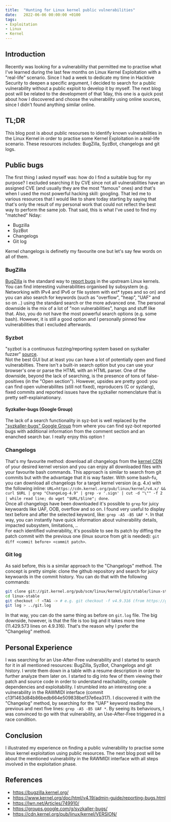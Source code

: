 ```yaml
---
title:  "Hunting for Linux kernel public vulnerabilities"
date:   2022-06-06 00:00:00 +0100
tags:
- Exploitation
- Linux
- Kernel
---
```



## Introduction
Recently was looking for a vulnerability that permitted me to practise what I've learned during the last few months on Linux Kernel Exploitation with a "real-life" scenario. Since I had a week to dedicate my time in Hacktive Security to deepen a specific argument, I decided to search for a public vulnerability without a public exploit to develop it by myself. The next blog post will be related to the development of that 1day, this one is a quick post about how I discovered and choose the vulnerability using online sources, since I didn't found anything similar online.

## TL;DR
This blog post is about public resourses to identify known vulnerabilities in the Linux Kernel in order to practise some Kernel Exploitation in a real-life scenario. These resources includes: BugZilla, SyzBot, changelogs and git logs.

## Public bugs
The first thing I asked myself was: how do I find a suitable bug for my purpose? I excluded searching it by CVE since not all vulnerabilities have an assigned CVE (and usually they are the most "famous" ones) and that's when I used the most powerful hacking skill: googling. That led me to various resources that I would like to share today starting by saying that that's only the result of my personal work that could not reflect the best way to perform the same job. That said, this is what I've used to find my "matched" Nday:

-   Bugzilla
-   SyzBot
-   Changelogs
-   Git log

Kernel changelogs is definetly my favourite one but let's say few words on all of them.

### BugZilla
[BugZilla](https://bugzilla.kernel.org/) is the standard way to [report bugs](https://www.kernel.org/doc/html/v4.19/admin-guide/reporting-bugs.html) in the upstream Linux kernels. You can find interesting vulnerabilities organised by subsystem (e.g. Networking with IPv4 and IPv6 or file system with ext* types and so on) and you can also search for keywords (such as "overflow", "heap", "UAF" and so on ..) using the standard search or the more advanced one. The personal downside is the mix of a lot of "non vulnerabilities", hangs and stuff like that. Also, you do not have the most powerful search options (e.g. some bash). However, it is still a good option and I personally pinned few vulnerabilities that i excluded afterwards.

### Syzbot
"syzbot is a continuous fuzzing/reporting system based on syzkaller fuzzer" [source](https://lwn.net/Articles/749910/).  
Not the best GUI but at least you can have a lot of potentially open and fixed vulnerabilties. There isn't a built-in search option but you can use your browser's one or parse the HTML with an HTML parser. One of the downside, beyond the lack of searching, is the presence of tons of false-positives (in the "Open section"). However, upsides are pretty good: you can find open vulnerabilites (still not fixed), reproducers (C or syzlang), fixed commits and reported issues have the syzkaller nomenclature that is pretty self-explainationary.

#### Syzkaller-bugs (Google Group)
The lack of a search functionality in syz-bot is well replaced by the ["syzkaller-bugs" Google Group](https://groups.google.com/g/syzkaller-bugs/) from where you can find syz-bot reported bugs with additional information from the comment section and an enanched search bar. I really enjoy this option !

### Changelogs
That's my favourite method: download all changelogs from the [kernel CDN](https://cdn.kernel.org/pub/linux/kernel/VERSION/) of your desired kernel version and you can enjoy all downloaded files with your favourite bash commands. This approach is similar to search from git commits but with the advantage that it is way faster. With some bash-fu, you can download all changelogs for a target kernel version (e.g. 4.x) with the following inline: `URL=https://cdn.kernel.org/pub/linux/kernel/v4.x/ && curl $URL | grep "ChangeLog-4.9" | grep -v '.sign' | cut -d "\"" -f 2 | while read line; do wget "$URL/$line"; done`.  
Once all changelogs have been downloaded it's possible to `grep` for juicy keywoards like UAF, OOB, overflow and so on. I found very useful to display text before and after the selected keyword, like: `grep -A5 -B5 UAF *`. In that way, you can instantly have quick information about vulnerability details, impacted subsystem, limitations, ..  
For each identified vulnerability, it's possible to see its patch by diffing the patch commit with the previous one (linux source from git is needed): `git diff <commit before> <commit patch>`.

### Git log
As said before, this is a similar approach to the "Changelogs" method. The concept is pretty simple: clone the github repository and search for juicy keywoards in the commit history. You can do that with the following commands:

```bash
git clone git://git.kernel.org/pub/scm/linux/kernel/git/stable/linux-stable.git
cd linux-stable
git checkout -f <TAG -> # e.g. git checkout -f v4.9.316 (from https://git.kernel.org/pub/scm/linux/kernel/git/stable/linux.git)
git log > ../git.log
```

In that way, you can do the same thing as before on `git.log` file. The big downside, however, is that the file is too big and it takes more time (11.429.573 lines on 4.9.316). That's the reason why I prefer the "Changelog" method.

## Personal Experience
I was searching for an Use-After-Free vulnerability and I started to search for it in all mentioned resources: BugZilla, SyzBot, Changelogs and git history. I wrote them down in a table with a resume description in order to further analyze them later on. I started to dig into few of them viewing their patch and source code in order to understand reachability, compile dependencies and exploitability. I strumbled into an interesting one: a vulnerability in the RAWMIDI interface (commit c13f1463d84b86bedb664e509838bef37e6ea317). I discovered it with the "Changelog" method, by searching for the "UAF" keyword reading the previous and next five lines: `grep -A5 -B5 UAF *`. By seeing its behaviours, I was convinced to go with that vulnerability, an Use-After-Free triggered in a race condition.

## Conclusion
I illustrated my experience on finding a public vulnerability to practise some linux kernel exploitation using public resources. The next blog post will be about the mentioned vulnerability in the RAWMIDI interface with all steps involved in the exploitation phase.

## References
- https://bugzilla.kernel.org/  
- https://www.kernel.org/doc/html/v4.19/admin-guide/reporting-bugs.html  
- https://lwn.net/Articles/749910/  
- https://groups.google.com/g/syzkaller-bugs/  
- https://cdn.kernel.org/pub/linux/kernel/VERSION/
